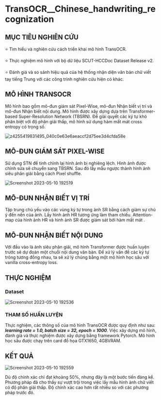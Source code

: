 # **TransOCR__Chinese_handwriting_recognization**

## **MỤC TIÊU NGHIÊN CỨU**
:star: Tìm hiểu và nghiên cứu cách triển khai mô hình TransOCR.

:star: Thực nghiệm mô hình với bộ dữ liệu SCUT-HCCDoc Dataset Release
v2.

:star: Đánh giá và so sánh hiệu quả của hệ thống nhận diện văn bản chữ viết
tay tiếng Trung với các công trình nghiên cứu hiện có khác.

## **MÔ HÌNH TRANSOCR**
Mô hình bao gồm mô-đun giám sát Pixel-Wise, mô-đun Nhận biết vị trí và 
mô-đun Nhận biết nội dung. Mô hình được xây dựng dựa trên 
Transformer-based Super-Resolution Network (TBSRN). Để giải quyết các ký tự khó
phân biệt với độ phân giải thấp, mô hình sử dụng hàm mất mát cross entropy có trọng số.

![z4255419831495_040c0e63e6aeaccf2d75ee3d4cfda58e](https://github.com/nmhieu02/Money_Classify/assets/133008099/f4658b53-e3b2-4a01-98b2-069f20bb743c)

## **MÔ-ĐUN GIÁM SÁT PIXEL-WISE**
Sử dụng STN để tinh chỉnh lạị hình ảnh bị nghiêng lệch. Hình ảnh được chỉnh sửa sẽ chuyển sang TBSRN. Sau đó lấy mẫu ngược thành hình ảnh siêu phân giải bằng cách Pixel shuffle.


![Screenshot 2023-05-10 192519](https://github.com/nmhieu02/Money_Classify/assets/133008099/cd5ecbf7-d0d0-4050-940c-6121e9b59868)

## **MÔ-ĐUN NHẬN BIẾT VỊ TRÍ**
Tập trung chủ yếu vào các vùng ký tự trong ảnh SR bằng cách giảm sự chú ý đến nền của ảnh. Lấy hình ảnh HR tương ứng làm tham chiếu.
Attention-map của hình ảnh HR và hình ảnh SR được giám sát bởi hàm mất mát .

## **MÔ-ĐUN NHẬN BIẾT NỘI DUNG**
Với đầu vào là ảnh siêu phân giải, mô hình Transformer được huấn luyện trước sẽ dự đoán một chuỗi
nội dung văn bản. 
Để xử lý vấn đề các ký tự trông tương đồng nhau, ta sẽ xử lý chúng bằng một mô hình học sâu với vanilla cross-entropy loss.

## **THỰC NGHIỆM**

### **Dataset**

![Screenshot 2023-05-10 192536](https://github.com/nmhieu02/Money_Classify/assets/133008099/991114ab-d2af-43a7-8f20-1633966759a9)

### **THAM SỐ HUẤN LUYỆN**

Thực nghiệm, các thông số của mô hình TransOCR được quy định như sau: _**learning rate = 1.0, batch size = 32, epoch = 1000**_. Việc xây dựng mô hình, đánh giá và thực nghiệm được xây dựng bằng framework Pytorch. Mô hình học sâu được chạy trên card đồ họa GTX1650, 4GBVRAM.

## **KẾT QUẢ**

![Screenshot 2023-05-10 192559](https://github.com/nmhieu02/Money_Classify/assets/133008099/67e1412b-75bc-422e-a127-9844d3d00534)

Dù độ chính xác chỉ đạt khoảng 50%, nhưng đây là một bước tiến đáng kể. Phương pháp đã cho thấy sự vượt trội trong việc lấy mẫu hình ảnh chữ viết 
có độ phân giải thấp. Độ chính xác cao hơn rất nhiều so với các phương pháp trước đó.
